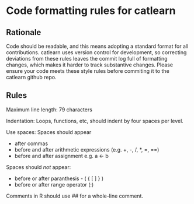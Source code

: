 # Code formatting rules for catlearn

## Rationale

Code should be readable, and this means adopting a standard format for all
contributions. catlearn uses version control for development, so correcting
deviations from these rules leaves the commit log full of formatting changes,
which makes it harder to track substantive changes. Please ensure your code
meets these style rules before commiting it to the catlearn github repo.

## Rules

Maximum line length: 79 characters

Indentation: Loops, functions, etc, should indent by four spaces per level.

Use spaces: Spaces should appear 

- after commas
- before and after arithmetic expressions (e.g. +, -, /, *, =, ==)
- before and after assignment e.g. a <- b

Spaces should _not_ appear:

- before or after paranthesis - ( { [ ] } )
- before or after range operator (:)

Comments in R should use ## for a whole-line comment.
